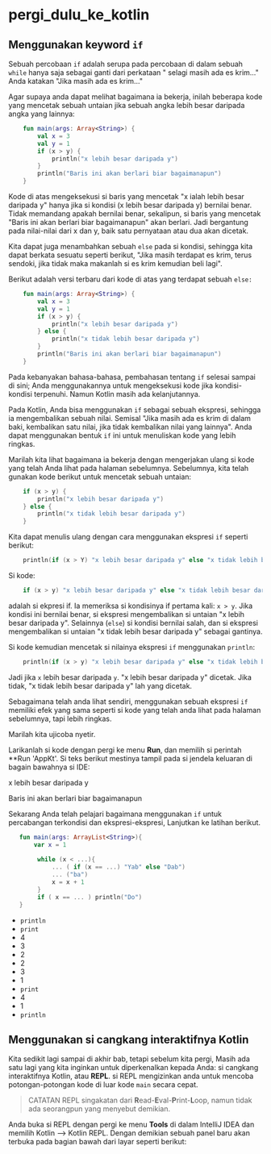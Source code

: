 # pergi_dulu_ke_kotlin

## Menggunakan keyword `if`

Sebuah percobaan `if` adalah serupa pada percobaan di dalam sebuah `while` hanya saja sebagai ganti dari perkataan "
selagi masih ada es krim..." Anda katakan "Jika masih ada es krim..."

Agar supaya anda dapat melihat bagaimana ia bekerja, inilah beberapa kode yang mencetak sebuah untaian jika sebuah angka
lebih besar daripada angka yang lainnya:

```kotlin
    fun main(args: Array<String>) {
        val x = 3
        val y = 1
        if (x > y) {
            println("x lebih besar daripada y")
        }
        println("Baris ini akan berlari biar bagaimanapun")
    }
```

Kode di atas mengeksekusi si baris yang mencetak "x ialah lebih besar daripada y" hanya jika si kondisi (x lebih besar
daripada y) bernilai benar. Tidak memandang apakah bernilai benar, sekalipun, si baris yang mencetak "Baris ini akan
berlari biar bagaimanapun" akan berlari. Jadi bergantung pada nilai-nilai dari x dan y, baik satu pernyataan atau dua
akan dicetak.

Kita dapat juga menambahkan sebuah `else` pada si kondisi, sehingga kita dapat berkata sesuatu seperti berikut, "Jika
masih terdapat es krim, terus sendoki, jika tidak maka makanlah si es krim kemudian beli lagi".

Berikut adalah versi terbaru dari kode di atas yang terdapat sebuah `else:`

```kotlin
    fun main(args: Array<String>) {
        val x = 3
        val y = 1
        if (x > y) {
            println("x lebih besar daripada y")
        } else {
            println("x tidak lebih besar daripada y")
        }
        println("Baris ini akan berlari biar bagaimanapun")
    }
```

Pada kebanyakan bahasa-bahasa, pembahasan tentang `if` selesai sampai di sini; Anda menggunakannya untuk mengeksekusi
kode jika kondisi-kondisi terpenuhi. Namun Kotlin masih ada kelanjutannya.

Pada Kotlin, Anda bisa menggunakan `if` sebagai sebuah ekspresi, sehingga ia mengembalikan sebuah nilai. Semisal "Jika
masih ada es krim di dalam baki, kembalikan satu nilai, jika tidak kembalikan nilai yang lainnya". Anda dapat
menggunakan bentuk `if` ini untuk menuliskan kode yang lebih ringkas.

Marilah kita lihat bagaimana ia bekerja dengan mengerjakan ulang si kode yang telah Anda lihat pada halaman sebelumnya.
Sebelumnya, kita telah gunakan kode berikut untuk mencetak sebuah untaian:

```kotlin
    if (x > y) {
        println("x lebih besar daripada y")
    } else {
        println("x tidak lebih besar daripada y")
    }
```

Kita dapat menulis ulang dengan cara menggunakan ekspresi `if` seperti berikut:

```kotlin
    println(if (x > Y) "x lebih besar daripada y" else "x tidak lebih besar daripada y")
```

Si kode:

```kotlin
    if (x > y) "x lebih besar daripada y" else "x tidak lebih besar daripada y"
```

adalah si ekpresi if. Ia memeriksa si kondisinya if pertama kali: `x > y`. Jika kondisi ini bernilai benar, si ekspresi
mengembalikan si untaian "x lebih besar daripada y". Selainnya (`else`) si kondisi bernilai salah, dan si ekspresi
mengembalikan si untaian "x tidak lebih besar daripada y" sebagai gantinya.

Si kode kemudian mencetak si nilainya ekspresi `if` menggunakan `println`:

```kotlin
    println(if (x > y) "x lebih besar daripada y" else "x tidak lebih besar daripada y")
```

Jadi jika `x` lebih besar daripada `y`. "x lebih besar daripada y" dicetak. Jika tidak, "x tidak lebih besar daripada y"
lah yang dicetak.

Sebagaimana telah anda lihat sendiri, menggunakan sebuah ekspresi `if` memiliki efek yang sama seperti si kode yang
telah anda lihat pada halaman sebelumnya, tapi lebih ringkas.


Marilah kita ujicoba nyetir.

Larikanlah si kode dengan pergi ke menu **Run**, dan memilih si perintah **Run 'AppKt'. Si teks berikut mestinya tampil pada si jendela keluaran di bagain bawahnya si IDE:

x lebih besar daripada y

Baris ini akan berlari biar bagaimanapun

Sekarang Anda telah pelajari bagaimana menggunakan `if` untuk percabangan terkondisi dan ekspresi-ekspresi, Lanjutkan ke latihan berikut.

```kotlin
   fun main(args: ArrayList<String>){
       var x = 1
    
        while (x < ...){
            ... ( if (x == ...) "Yab" else "Dab")
            ... ("ba")
            x = x + 1
        }
        if ( x == ... ) println("Do")
   } 
```

* `println`
* `print`
* 4
* 3
* 2
* 2
* 3
* 1
* `print`
* 4
* 1
* `println`

## Menggunakan si cangkang interaktifnya Kotlin

Kita sedikit lagi sampai di akhir bab, tetapi sebelum kita pergi, Masih ada satu lagi yang kita inginkan untuk diperkenalkan kepada Anda: si cangkang interaktifnya Kotlin, atau **REPL**. si REPL mengizinkan anda untuk mencoba potongan-potongan kode di luar kode `main` secara cepat.

> CATATAN
>  REPL singakatan dari **R**ead-**E**val-**P**rint-**L**oop, namun tidak ada seorangpun yang menyebut demikian.
> 

Anda buka si REPL dengan pergi ke menu **Tools** di dalam IntelliJ IDEA dan memilih Kotlin --> Kotlin REPL. Dengan demikian sebuah panel baru akan terbuka pada bagian bawah dari layar seperti berikut:
